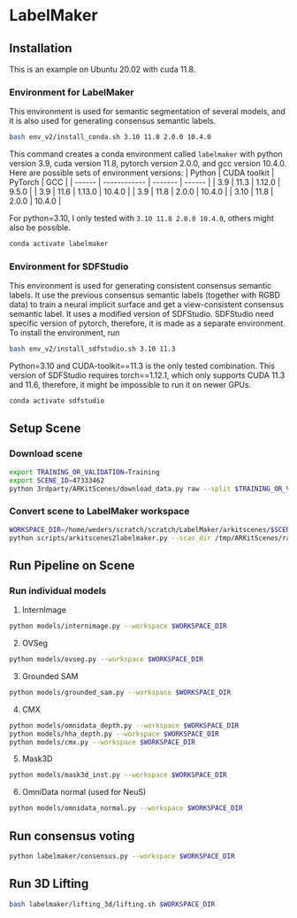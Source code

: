 # LabelMaker

## Installation

This is an example on Ubuntu 20.02 with cuda 11.8. 

### Environment for LabelMaker
This environment is used for semantic segmentation of several models, and it is also used for generating consensus semantic labels.

```sh
bash env_v2/install_conda.sh 3.10 11.8 2.0.0 10.4.0
```

This command creates a conda environment called `labelmaker` with python version 3.9, cuda version 11.8, pytorch version 2.0.0, and gcc version 10.4.0. Here are possible sets of environment versions:
| Python | CUDA toolkit | PyTorch | GCC    |
| ------ | ------------ | ------- | ------ |
| 3.9    | 11.3         | 1.12.0  | 9.5.0  |
| 3.9    | 11.6         | 1.13.0  | 10.4.0 |
| 3.9    | 11.8         | 2.0.0   | 10.4.0 |
| 3.10   | 11.8         | 2.0.0   | 10.4.0 |

For python=3.10, I only tested with `3.10 11.8 2.0.0 10.4.0`, others might also be possible.

```sh
conda activate labelmaker
```

### Environment for SDFStudio
This environment is used for generating consistent consensus semantic labels. It use the previous consensus semantic labels (together with RGBD data) to train a neural implicit surface and get a view-consistent consensus semantic label. It uses a modified version of SDFStudio. SDFStudio need specific version of pytorch, therefore, it is made as a separate environment. To install the environment, run
```sh
bash env_v2/install_sdfstudio.sh 3.10 11.3
```
Python=3.10 and CUDA-toolkit==11.3 is the only tested combination. This version of SDFStudio requires torch==1.12.1, which only supports CUDA 11.3 and 11.6, therefore, it might be impossible to run it on newer GPUs.

```sh
conda activate sdfstudio
```

## Setup Scene

### Download scene

```sh
export TRAINING_OR_VALIDATION=Training
export SCENE_ID=47333462
python 3rdparty/ARKitScenes/download_data.py raw --split $TRAINING_OR_VALIDATION --video_id $SCENE_ID --download_dir /tmp/ARKitScenes/ --raw_dataset_assets lowres_depth confidence lowres_wide.traj lowres_wide lowres_wide_intrinsics
```

### Convert scene to LabelMaker workspace

```sh
WORKSPACE_DIR=/home/weders/scratch/scratch/LabelMaker/arkitscenes/$SCENE_ID
python scripts/arkitscenes2labelmaker.py --scan_dir /tmp/ARKitScenes/raw/$TRAINING_OR_VALIDATION/$SCENE_ID --target_dir $WORKSPACE_DIR
```

## Run Pipeline on Scene

### Run individual models

1. InternImage

```sh
python models/internimage.py --workspace $WORKSPACE_DIR
```

2. OVSeg
   
```sh
python models/ovseg.py --workspace $WORKSPACE_DIR
```

3. Grounded SAM

```sh
python models/grounded_sam.py --workspace $WORKSPACE_DIR
```

4. CMX

```sh
python models/omnidata_depth.py --workspace $WORKSPACE_DIR
python models/hha_depth.py --workspace $WORKSPACE_DIR
python models/cmx.py --workspace $WORKSPACE_DIR
```

5. Mask3D

```sh
python models/mask3d_inst.py --workspace $WORKSPACE_DIR
```

6. OmniData normal (used for NeuS)
```sh
python models/omnidata_normal.py --workspace $WORKSPACE_DIR
```

## Run consensus voting

```sh
python labelmaker/consensus.py --workspace $WORKSPACE_DIR
```


## Run 3D Lifting
```sh
bash labelmaker/lifting_3d/lifting.sh $WORKSPACE_DIR
```

